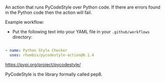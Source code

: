 An action that runs PyCodeStyle over Python code. If there are errors found in the Python code then the action will fail.

Example workflow:
* Put the following text into your YAML file in your `.github/workflows` directory:
```yaml

- name: Python Style Checker
  uses: rhumbix/pycodestyle-action@0.1.4
```

https://pypi.org/project/pycodestyle/

PyCodeStyle is the library formally called pep8.
